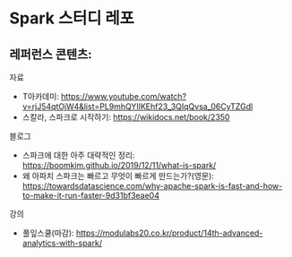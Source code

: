 # Spark 스터디 레포

## 레퍼런스 콘텐츠:

자료
 - T아카데미: https://www.youtube.com/watch?v=rjJ54qtOjW4&list=PL9mhQYIlKEhf23_3QIqQvsa_06CyTZGdl
 - 스칼라, 스파크로 시작하기: https://wikidocs.net/book/2350

블로그
 - 스파크에 대한 아주 대략적인 정리: https://boomkim.github.io/2019/12/11/what-is-spark/
 - 왜 아파치 스파크는 빠르고 무엇이 빠르게 만드는가?(영문): https://towardsdatascience.com/why-apache-spark-is-fast-and-how-to-make-it-run-faster-9d31bf3eae04

강의
 - 풀잎스쿨(마감): https://modulabs20.co.kr/product/14th-advanced-analytics-with-spark/
